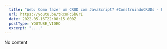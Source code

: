 ```yaml
---
  title: "Web: Como fazer um CRUD com JavaScript? #ConstruindoCRUDs - Parte 01"
  url: https://youtu.be/tRcnPcSbGrI
  date: 2022-05-16T22:08:15.000Z
  postType: YOUTUBE_VIDEO
  excerpt: "...."
---
```

  
  No content
  